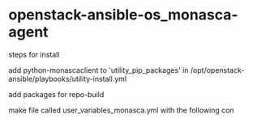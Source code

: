 # openstack-ansible-os_monasca-agent

steps for install

add python-monascaclient to 'utility_pip_packages' in  /opt/openstack-ansible/playbooks/utility-install.yml



add packages for repo-build

make file called user_variables_monasca.yml with the following con
